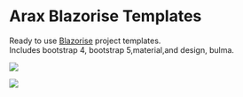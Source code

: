 # Arax Blazorise Templates

Ready to use [Blazorise](http://blazorise.com/) project templates.  
Includes bootstrap 4, bootstrap 5,material,and design, bulma.

![](https://user-images.githubusercontent.com/1418779/160084685-01614701-73d3-479c-bad3-b9aff45fd53a.png)

![](https://user-images.githubusercontent.com/1418779/160085850-0dccd58e-27d3-4913-8cf9-4c878dd13410.png)
